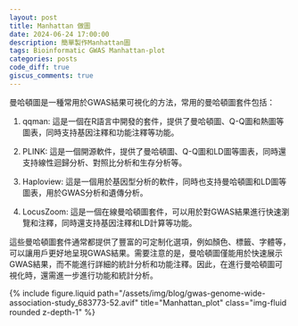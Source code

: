 ```yaml
---
layout: post
title: Manhattan 做圖
date: 2024-06-24 17:00:00
description: 簡單製作Manhattan圖
tags: Bioinformatic GWAS Manhattan-plot
categories: posts
code_diff: true
giscus_comments: true
---
```


曼哈頓圖是一種常用於GWAS結果可視化的方法，常用的曼哈頓圖套件包括：

1. qqman: 這是一個在R語言中開發的套件，提供了曼哈頓圖、Q-Q圖和熱圖等圖表，同時支持基因注釋和功能注釋等功能。

2. PLINK: 這是一個開源軟件，提供了曼哈頓圖、Q-Q圖和LD圖等圖表，同時還支持線性迴歸分析、對照比分析和生存分析等。

3. Haploview: 這是一個用於基因型分析的軟件，同時也支持曼哈頓圖和LD圖等圖表，用於GWAS分析和遺傳分析。

4. LocusZoom: 這是一個在線曼哈頓圖套件，可以用於對GWAS結果進行快速瀏覽和注釋，同時還支持基因注釋和LD計算等功能。

這些曼哈頓圖套件通常都提供了豐富的可定制化選項，例如顏色、標籤、字體等，可以讓用戶更好地呈現GWAS結果。需要注意的是，曼哈頓圖僅能用於快速展示GWAS結果，而不能進行詳細的統計分析和功能注釋。因此，在進行曼哈頓圖可視化時，還需進一步進行功能和統計分析。

<div class="row justify-content-sm-center">
  <div class="col-sm-8 mt-3 mt-md-0">
    {% include figure.liquid path="/assets/img/blog/gwas-genome-wide-association-study_683773-52.avif" title="Manhattan_plot" class="img-fluid rounded z-depth-1" %}
  </div>
</div>
